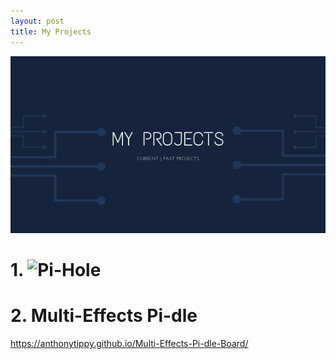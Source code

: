 ```yaml
---
layout: post
title: My Projects
---
```


![](https://github.com/AnthonyTippy/Images/blob/master/Doback%20Warehouse.png?raw=true)


# 1. ![Pi-Hole](https://anthonytippy.github.io/Pi-Hole-DNS-For-Dummies/)

# 2. Multi-Effects Pi-dle
https://anthonytippy.github.io/Multi-Effects-Pi-dle-Board/

